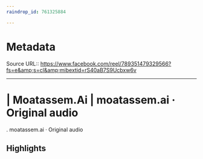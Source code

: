 ```yaml
---
raindrop_id: 761325884

---
```


# Metadata
Source URL:: https://www.facebook.com/reel/789351479329566?fs=e&amp;s=cl&amp;mibextid=rS40aB7S9Ucbxw6v


---
# | Moatassem.Ai | moatassem.ai · Original audio

. moatassem.ai · Original audio

## Highlights
